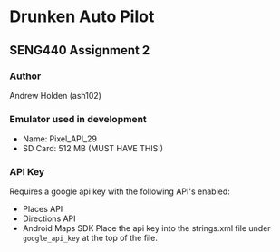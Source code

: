 # Drunken Auto Pilot

## SENG440 Assignment 2

### Author
Andrew Holden (ash102)

### Emulator used in development
- Name: Pixel_API_29
- SD Card: 512 MB (MUST HAVE THIS!)

### API Key
Requires a google api key with the following API's enabled:
- Places API
- Directions API
- Android Maps SDK
Place the api key into the strings.xml file under `google_api_key` at the top of the file.
